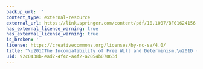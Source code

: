 ```yaml
---
backup_url: ''
content_type: external-resource
external_url: https://link.springer.com/content/pdf/10.1007/BF01624156.pdf
has_external_licence_warning: true
has_external_license_warning: true
is_broken: ''
license: https://creativecommons.org/licenses/by-nc-sa/4.0/
title: "\u201CThe Incompatibility of Free Will and Determinism.\u201D (PDF)"
uid: 92c0438b-ead2-4f4c-a4f2-a2054b07063d
---
```

